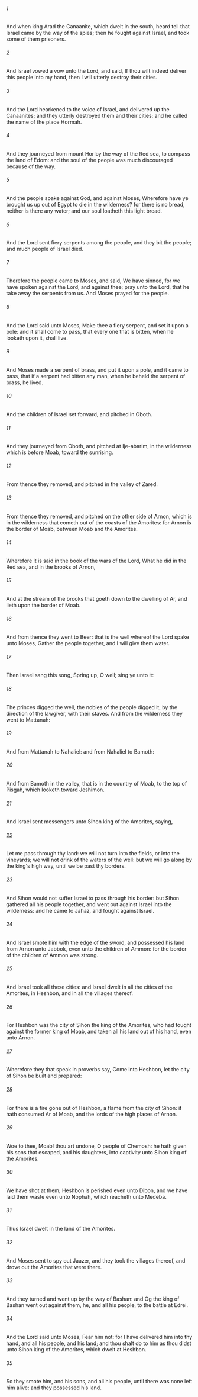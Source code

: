###### 1
And when king Arad the Canaanite, which dwelt in the south, heard tell that Israel came by the way of the spies; then he fought against Israel, and took some of them prisoners.

###### 2
And Israel vowed a vow unto the Lord, and said, If thou wilt indeed deliver this people into my hand, then I will utterly destroy their cities.

###### 3
And the Lord hearkened to the voice of Israel, and delivered up the Canaanites; and they utterly destroyed them and their cities: and he called the name of the place Hormah.

###### 4
And they journeyed from mount Hor by the way of the Red sea, to compass the land of Edom: and the soul of the people was much discouraged because of the way.

###### 5
And the people spake against God, and against Moses, Wherefore have ye brought us up out of Egypt to die in the wilderness? for there is no bread, neither is there any water; and our soul loatheth this light bread.

###### 6
And the Lord sent fiery serpents among the people, and they bit the people; and much people of Israel died.

###### 7
Therefore the people came to Moses, and said, We have sinned, for we have spoken against the Lord, and against thee; pray unto the Lord, that he take away the serpents from us. And Moses prayed for the people.

###### 8
And the Lord said unto Moses, Make thee a fiery serpent, and set it upon a pole: and it shall come to pass, that every one that is bitten, when he looketh upon it, shall live.

###### 9
And Moses made a serpent of brass, and put it upon a pole, and it came to pass, that if a serpent had bitten any man, when he beheld the serpent of brass, he lived.

###### 10
And the children of Israel set forward, and pitched in Oboth.

###### 11
And they journeyed from Oboth, and pitched at Ije-abarim, in the wilderness which is before Moab, toward the sunrising.

###### 12
From thence they removed, and pitched in the valley of Zared.

###### 13
From thence they removed, and pitched on the other side of Arnon, which is in the wilderness that cometh out of the coasts of the Amorites: for Arnon is the border of Moab, between Moab and the Amorites.

###### 14
Wherefore it is said in the book of the wars of the Lord, What he did in the Red sea, and in the brooks of Arnon,

###### 15
And at the stream of the brooks that goeth down to the dwelling of Ar, and lieth upon the border of Moab.

###### 16
And from thence they went to Beer: that is the well whereof the Lord spake unto Moses, Gather the people together, and I will give them water.

###### 17
Then Israel sang this song, Spring up, O well; sing ye unto it:

###### 18
The princes digged the well, the nobles of the people digged it, by the direction of the lawgiver, with their staves. And from the wilderness they went to Mattanah:

###### 19
And from Mattanah to Nahaliel: and from Nahaliel to Bamoth:

###### 20
And from Bamoth in the valley, that is in the country of Moab, to the top of Pisgah, which looketh toward Jeshimon.

###### 21
And Israel sent messengers unto Sihon king of the Amorites, saying,

###### 22
Let me pass through thy land: we will not turn into the fields, or into the vineyards; we will not drink of the waters of the well: but we will go along by the king's high way, until we be past thy borders.

###### 23
And Sihon would not suffer Israel to pass through his border: but Sihon gathered all his people together, and went out against Israel into the wilderness: and he came to Jahaz, and fought against Israel.

###### 24
And Israel smote him with the edge of the sword, and possessed his land from Arnon unto Jabbok, even unto the children of Ammon: for the border of the children of Ammon was strong.

###### 25
And Israel took all these cities: and Israel dwelt in all the cities of the Amorites, in Heshbon, and in all the villages thereof.

###### 26
For Heshbon was the city of Sihon the king of the Amorites, who had fought against the former king of Moab, and taken all his land out of his hand, even unto Arnon.

###### 27
Wherefore they that speak in proverbs say, Come into Heshbon, let the city of Sihon be built and prepared:

###### 28
For there is a fire gone out of Heshbon, a flame from the city of Sihon: it hath consumed Ar of Moab, and the lords of the high places of Arnon.

###### 29
Woe to thee, Moab! thou art undone, O people of Chemosh: he hath given his sons that escaped, and his daughters, into captivity unto Sihon king of the Amorites.

###### 30
We have shot at them; Heshbon is perished even unto Dibon, and we have laid them waste even unto Nophah, which reacheth unto Medeba.

###### 31
Thus Israel dwelt in the land of the Amorites.

###### 32
And Moses sent to spy out Jaazer, and they took the villages thereof, and drove out the Amorites that were there.

###### 33
And they turned and went up by the way of Bashan: and Og the king of Bashan went out against them, he, and all his people, to the battle at Edrei.

###### 34
And the Lord said unto Moses, Fear him not: for I have delivered him into thy hand, and all his people, and his land; and thou shalt do to him as thou didst unto Sihon king of the Amorites, which dwelt at Heshbon.

###### 35
So they smote him, and his sons, and all his people, until there was none left him alive: and they possessed his land.

